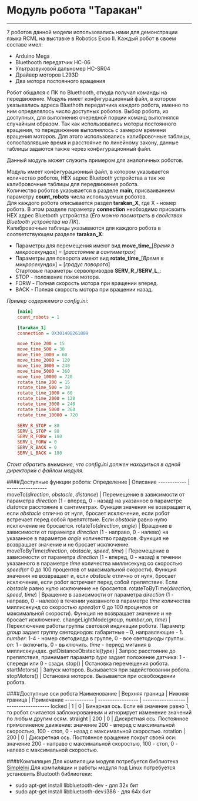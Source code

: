 # Модуль робота "Таракан"
-----------------------------

7 роботов данной модели использовались нами для демонстрации языка RCML на выставке в Robotics Expo II.
Каждый робот в своем составе имел:
- Arduino Mega
- Bluethooth передатчик HC-06
- Ультразвуковой дальномер HC-SR04
- Драйвер моторов L293D
- Два мотора постоянного вращения

Робот общался с ПК по Bluethooth, откуда получал команды на передвижение. 
Модуль имеет конфигурационный файл, в котором указывались адреса Bluethoth передатчика каждого робота, именно по ним определялось число доступных роботов. Выбор робота, из доступных, для выполнения очередной порции команд выполнялся случайным образом.
Так как использовались моторы постоянного вращения, то передвижение выполнялось с замером времени вращения моторов. Для этого использовались калибровочные таблицы, сопоставлявшие время и расстояние по линейному закону, данные таблицы задаются также через конфигурационный файл.

Данный модуль может служить примером для аналогичных роботов.
 
Модуль имеет конфигурационный файл, в котором указывается количество роботов, HEX адрес Bluetooth устройства а так же калибровочные таблицы для передвижения робота.<br>
Количество роботов указывается в разделе **main**, присваиванием параметру **count_robots** числа используемых роботов.<br>
Для каждого робота описывается раздел **tarakan_X**, где X - номер робота. В этом разделе параметру **connection** необходимо присвоить HEX адрес Bluetooth устройства (*Его можно посмотреть в свойствах Bluetooth устройства на ПК*).<br>
Калибровочные таблицы указываются для каждого робота в соответствующем разделе **tarakan_X**:<br>
 - Параметры для перемещения имеют вид **move_time_**[*Время в микросекундах*] = [*расстояние в сантиметрах*]<br>
 - Параметры для поворота имеют вид **rotate_time_**[*Время в микросекундах*] = [*градус поворота*]<br>
Стартовые параметры сервоприводов **SERV_R_/SERV_L_**:<br> 
 - STOP - положение покоя мотора.<br>
 - FORW - Полная скорость мотора при вращении вперед.<br>
 - BACK - Полная скорость мотора при вращении назад.<br>

*Пример содержимого config.ini:*
```ini
	[main]
	count_robots = 1

	[tarakan_1]
	connection = 0X301408261889

	move_time_200 = 15
	move_time_500 = 30
	move_time_1000 = 60
	move_time_2000 = 120
	move_time_3000 = 240
	move_time_5000 = 360
	move_time_10000 = 720
	rotate_time_200 = 15
	rotate_time_500 = 30
	rotate_time_1000 = 60
	rotate_time_2000 = 120
	rotate_time_3000 = 240
	rotate_time_5000 = 360
	rotate_time_10000 = 720

	SERV_R_STOP = 80
	SERV_L_STOP = 88
	SERV_R_FORW = 180
	SERV_L_FORW = 0
	SERV_R_BACK = 0
	SERV_L_BACK = 180
```
*Стоит обратить внимание, что config.ini должен находиться в одной директории с файлом модуля.*

####Доступные функции робота:
Определение  | Описание
------------  | -----------------  
moveTo(*direction*, *obstacle*, *distance*)  | Перемещение в зависимости от параметра *direction* (1 - вперед, 0 - назад) на указанное в параметре *distance* расстояние в сантиметрах. Функция значения не возвращает и, если *obstacle* отлично от нуля, бросает исключение, если робот встречает перед собой препятствие. Если *obstacle* равно нулю исключение не бросается.
rotateTo(*direction*, *angle*)  | Вращение в зависимости от параметра *direction* (1 - направо, 0 - налево) на указанное в параметре *angle* количество градусов. Функция не возвращает значение и не бросает исключение.
moveToByTime(*direction*, *obstacle*, *speed*, *time*)  | Перемещение в зависимости от параметра *direction* (1 - вперед, 0 - назад) в течении указанного в параметре *time* количества миллисекунд со скоростью *speed*(от 0 до 100 процентов от максимальной скорости). Функция значения не возвращает и, если *obstacle* отлично от нуля, бросает исключение, если робот встречает перед собой препятствие. Если *obstacle* равно нулю исключение не бросается.
rotateToByTime(*direction*, *speed*, *time*)  | Вращение в зависимости от параметра *direction* (1 - направо, 0 - налево) в течении указанного в параметре *time* количества миллисекунд со скоростью *speed*(от 0 до 100 процентов от максимальной скорости). Функция не возвращает значение и не бросает исключение.
changeLightMode(*group*, *number*,*on*, *time*)  | Переключение работы группы световой индикации робота. Параметр *group* задает группу светодиодов: габаритные – 0, направляющие - 1. *number*: 1-4 - номер светодиода в группе, 0 - все светодиоды группы. *on*: 1 - включить, 0 - выключить. *time* - период мигания в миллисекундах.
getDistanceObstacle(*type*)  | Запрос расстояние до препятствия, принимает параметр *type* задает положение датчика: 1 - спереди или 0 - сзади.
stop() | Остановка перемещения робота.
startMotors() | Запуск моторов. Вызывается при задействовании робота.
stopMotors() | Остановка моторов. Вызывается при освобождении робота.

####Доступные оси робота
Наименование  | Верхняя граница  | Нижняя граница  | Примечание
------------  | -----------------  | ------------------  | ------------------
locked  | 1  | 0  | Бинарная ось. Если её значение равно 1, то робот считается заблокированным и игнорирует изменение значений по любым другим осям.
straight  | 200  | 0  | Дискретная ось. Постоянное прямолиненое движение: значение 200 - вперед с максимальной скоростью, 100 - стоп, 0 - назад с максимальной скоростью.
rotation  | 200  | 0  | Дискретная ось. Постоянное вращение покруг своей оси: значение 200 - направо с максимальной скоростью, 100 - стоп, 0 - налево с максимальной скоростью.

####Компиляция
Для компиляции модуля потребуется библиотека [SimpleIni](https://github.com/brofield/simpleini)
Для компиляции и работы модуля под Linux потребуется установить Bluetooth библиотеки:
 - sudo apt-get install libbluetooth-dev - для 32х бит
 - sudo apt-get install libbluetooth-dev:i386 - для 64х бит
